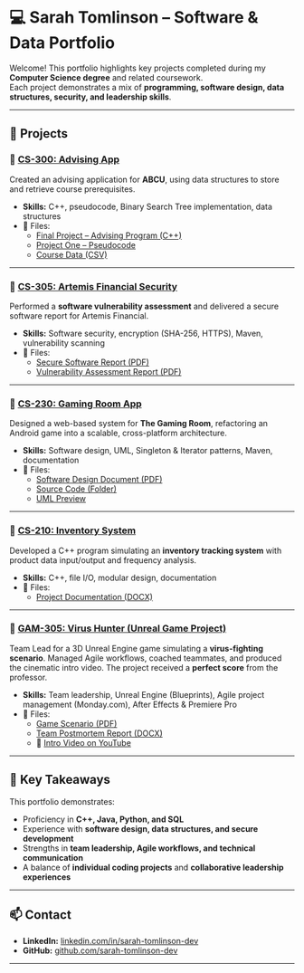 # 💻 Sarah Tomlinson – Software & Data Portfolio

Welcome! This portfolio highlights key projects completed during my **Computer Science degree** and related coursework.  
Each project demonstrates a mix of **programming, software design, data structures, security, and leadership skills**.

---

## 📂 Projects

### 🔹 [CS-300: Advising App](./CS-300-AdvisingApp)  
Created an advising application for **ABCU**, using data structures to store and retrieve course prerequisites.  
- **Skills:** C++, pseudocode, Binary Search Tree implementation, data structures  
- 📂 Files:  
  - [Final Project – Advising Program (C++)](./CS-300-AdvisingApp/SarahT_FinalProject.cpp)  
  - [Project One – Pseudocode](./CS-300-AdvisingApp/SarahT_ProjectOne.docx)  
  - [Course Data (CSV)](./CS-300-AdvisingApp/CS%20300%20ABCU_Advising_Program_Input.csv)  

---

### 🔹 [CS-305: Artemis Financial Security](./CS-305-ArtemisFinancial)  
Performed a **software vulnerability assessment** and delivered a secure software report for Artemis Financial.  
- **Skills:** Software security, encryption (SHA-256, HTTPS), Maven, vulnerability scanning  
- 📂 Files:  
  - [Secure Software Report (PDF)](./CS-305-ArtemisFinancial/ArtemisFinancial_SecureSoftwareReport.pdf)  
  - [Vulnerability Assessment Report (PDF)](./CS-305-ArtemisFinancial/ArtemisFinancial_VulnerabilityAssessmentReport.pdf)  

---

### 🔹 [CS-230: Gaming Room App](./CS-230-GamingRoom)  
Designed a web-based system for **The Gaming Room**, refactoring an Android game into a scalable, cross-platform architecture.  
- **Skills:** Software design, UML, Singleton & Iterator patterns, Maven, documentation  
- 📂 Files:  
  - [Software Design Document (PDF)](./CS-230-GamingRoom/CS230_Software%20Design%20Document.docx)  
  - [Source Code (Folder)](./CS-230-GamingRoom/src)  
  - [UML Preview](./CS-230-GamingRoom/UML_Preview.png)  


---

### 🔹 [CS-210: Inventory System](./CS-210-InventorySystem)  
Developed a C++ program simulating an **inventory tracking system** with product data input/output and frequency analysis.  
- **Skills:** C++, file I/O, modular design, documentation  
- 📂 Files:  
  - [Project Documentation (DOCX)](./CS-210-InventorySystem/Project%203%20Documentation.docx)  

---

### 🔹 [GAM-305: Virus Hunter (Unreal Game Project)](./GAM-305-VirusHunter)  
Team Lead for a 3D Unreal Engine game simulating a **virus-fighting scenario**. Managed Agile workflows, coached teammates, and produced the cinematic intro video. The project received a **perfect score** from the professor.  
- **Skills:** Team leadership, Unreal Engine (Blueprints), Agile project management (Monday.com), After Effects & Premiere Pro  
- 📂 Files:  
  - [Game Scenario (PDF)](./GAM-305-VirusHunter/GAM305%20VirusHunterScenario.pdf)  
  - [Team Postmortem Report (DOCX)](./GAM-305-VirusHunter/Lucky3Studios%20Postmortem.docx)  
  - 🎥 [Intro Video on YouTube](https://youtu.be/gFTnI-aK9EA)  

---

## 🚀 Key Takeaways
This portfolio demonstrates:
- Proficiency in **C++, Java, Python, and SQL**  
- Experience with **software design, data structures, and secure development**  
- Strengths in **team leadership, Agile workflows, and technical communication**  
- A balance of **individual coding projects** and **collaborative leadership experiences**  

---

## 📫 Contact
- **LinkedIn:** [linkedin.com/in/sarah-tomlinson-dev](https://www.linkedin.com/in/sarah-tomlinson-dev/)  
- **GitHub:** [github.com/sarah-tomlinson-dev](https://github.com/sarah-tomlinson-dev)  

---
